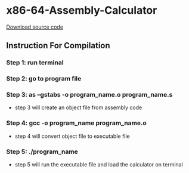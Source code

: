 # x86-64-Assembly-Calculator
[Download source code](https://github.com/thetz/x86-64-Assembly-Calculator/blob/9e1e1e88831635adbbd3c2134a9151cb57671b85/x86_64_calculator.s )
## Instruction For Compilation
### Step 1: run terminal
### Step 2: go to program file
### Step 3: as –gstabs -o program_name.o program_name.s
- step 3 will create an object file from assembly code
### Step 4: gcc -o program_name program_name.o
- step 4 will convert object file to executable file 
### Step 5: ./program_name
- step 5 will run the executable file and load the calculator on terminal
